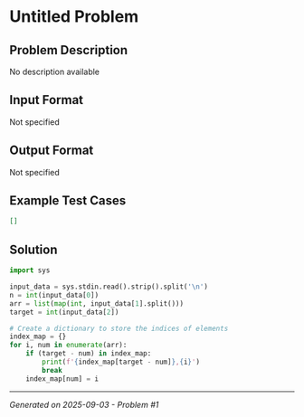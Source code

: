 # Untitled Problem

## Problem Description
No description available

## Input Format
Not specified

## Output Format
Not specified

## Example Test Cases
```json
[]
```

## Solution
```python
import sys

input_data = sys.stdin.read().strip().split('\n')
n = int(input_data[0])
arr = list(map(int, input_data[1].split()))
target = int(input_data[2])

# Create a dictionary to store the indices of elements
index_map = {}
for i, num in enumerate(arr):
    if (target - num) in index_map:
        print(f'{index_map[target - num]},{i}')
        break
    index_map[num] = i
```

---
*Generated on 2025-09-03 - Problem #1*